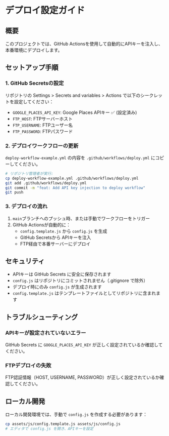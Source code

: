 # デプロイ設定ガイド

## 概要
このプロジェクトでは、GitHub Actionsを使用して自動的にAPIキーを注入し、本番環境にデプロイします。

## セットアップ手順

### 1. GitHub Secretsの設定

リポジトリの Settings > Secrets and variables > Actions で以下のシークレットを設定してください：

- `GOOGLE_PLACES_API_KEY`: Google Places APIキー ✅ (設定済み)
- `FTP_HOST`: FTPサーバーホスト
- `FTP_USERNAME`: FTPユーザー名
- `FTP_PASSWORD`: FTPパスワード

### 2. デプロイワークフローの更新

`deploy-workflow-example.yml` の内容を `.github/workflows/deploy.yml` にコピーしてください。

```bash
# リポジトリ管理者が実行:
cp deploy-workflow-example.yml .github/workflows/deploy.yml
git add .github/workflows/deploy.yml
git commit -m "feat: Add API key injection to deploy workflow"
git push
```

### 3. デプロイの流れ

1. `main`ブランチへのプッシュ時、または手動でワークフローをトリガー
2. GitHub Actionsが自動的に：
   - `config.template.js` から `config.js` を生成
   - GitHub Secretsから APIキーを注入
   - FTP経由で本番サーバーにデプロイ

## セキュリティ

- APIキーは GitHub Secrets に安全に保存されます
- `config.js` はリポジトリにコミットされません（.gitignore で除外）
- デプロイ時にのみ `config.js` が生成されます
- `config.template.js` はテンプレートファイルとしてリポジトリに含まれます

## トラブルシューティング

### APIキーが設定されていないエラー
GitHub Secrets に `GOOGLE_PLACES_API_KEY` が正しく設定されているか確認してください。

### FTPデプロイの失敗
FTP認証情報（HOST, USERNAME, PASSWORD）が正しく設定されているか確認してください。

## ローカル開発

ローカル開発環境では、手動で `config.js` を作成する必要があります：

```bash
cp assets/js/config.template.js assets/js/config.js
# エディタで config.js を開き、APIキーを設定
```